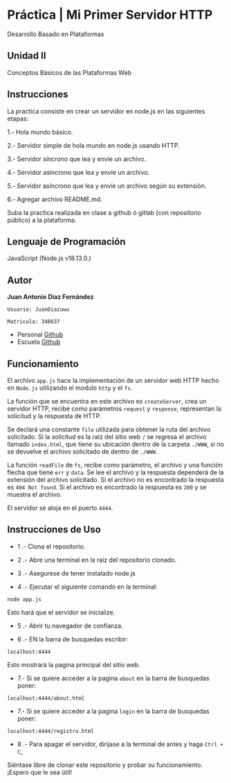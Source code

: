 # Práctica | Mi Primer Servidor HTTP

Desarrollo Basado en Plataformas

## Unidad II

Conceptos Básicos de las Plataformas Web

## Instrucciones

La practica consiste en crear un servidor en node.js en las siguientes etapas:

1.- Hola mundo básico.

2.- Servidor simple de hola mundo en node.js usando HTTP.

3.- Servidor síncrono que lea y envíe un archivo.

4.- Servidor asíncrono que lea y envíe un archivo.

5.- Servidor asíncrono que lea y envíe un archivo según su extensión.

6.- Agregar archivo README.md.

Suba la practica realizada en clase a github ó gitlab (con repositorio público) a la plataforma.

## Lenguaje de Programación 

JavaScript (Node.js v18.13.0.)

## Autor

**Juan Antonio Díaz Fernández**

	Usuario: JuanDiazuwu

	Matricula: 348637

* Personal [Github](https://github.com/Fuan200/) 
* Escuela [Github](https://github.com/JuanDiazuwu)

## Funcionamiento

El archivo `app.js` hace la implementación de un servidor web HTTP hecho en `Node.js` utilizando el modulo `http` y el `fs`.

La función que se encuentra en este archivo es `createServer`, crea un servidor HTTP, recibé como parámetros `request` y `response`, representan la solicitud y la respuesta de HTTP.

Se declará una constante `file` utilizada para obtener la ruta del archivo solicitado. Si la solicitud es la raíz del sitio web `/` se regresa el archivo llamado `index.html`, que tiene su ubicación dentro de la carpeta `./WWW`, si no se devuelve el archivo solicitado de dentro de `./WWW`.

La función `readFile` de `fs`, recibe como parámetro, el archivo y una función flecha que tiene `err` y `data`.
Se lee el archivo y la respuesta dependerá de la extensión del archivo solicitado. Si el archivo no es encontrado la respuesta es `404 Not found`.
Si el archivo es encontrado la respuesta es `200` y se muestra el archivo.

El servidor se aloja en el puerto `4444`.

## Instrucciones de Uso

* 1 .- Clona el repositorio.

* 2 .- Abre una terminal en la raíz del repositorio clonado.

* 3 .- Asegurese de tener instalado node.js

* 4 .- Ejecutar el siguiente comando en la terminal:

```
node app.js
```

Esto hará que el servidor se inicialize.

* 5 .- Abrir tu navegador de confianza.

* 6 .- EN la barra de busquedas escribir:

```
localhost:4444
```

Esto mostrará la pagina principal del sitio web.

* 7.- Si se quiere acceder a la pagina `about` en la barra de busquedas poner:

```
localhost:4444/about.html
```

* 7.- Si se quiere acceder a la pagina `login` en la barra de busquedas poner:

```
localhost:4444/registro.html
```

* 8 .- Para apagar el servidor, dirijase a la terminal de antes y haga `Ctrl + C`,

Siéntase libre de clonar este repositorio y probar su funcionamiento. ¡Espero que le sea útil!